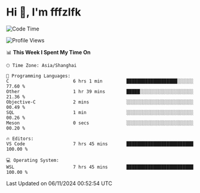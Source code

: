 # Hi 👋, I'm fffzlfk

<!--START_SECTION:waka-->
![Code Time](http://img.shields.io/badge/Code%20Time-984%20hrs%2013%20mins-blue)

![Profile Views](http://img.shields.io/badge/Profile%20Views-0-blue)

📊 **This Week I Spent My Time On** 

```text
🕑︎ Time Zone: Asia/Shanghai

💬 Programming Languages: 
C                        6 hrs 1 min         ███████████████████░░░░░░   77.60 % 
Other                    1 hr 39 mins        █████░░░░░░░░░░░░░░░░░░░░   21.36 % 
Objective-C              2 mins              ░░░░░░░░░░░░░░░░░░░░░░░░░   00.49 % 
SQL                      1 min               ░░░░░░░░░░░░░░░░░░░░░░░░░   00.26 % 
Meson                    0 secs              ░░░░░░░░░░░░░░░░░░░░░░░░░   00.20 % 

🔥 Editors: 
VS Code                  7 hrs 45 mins       █████████████████████████   100.00 % 

💻 Operating System: 
WSL                      7 hrs 45 mins       █████████████████████████   100.00 % 
```


 Last Updated on 06/11/2024 00:52:54 UTC
<!--END_SECTION:waka-->
